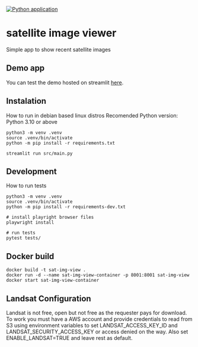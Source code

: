[![Python application](https://github.com/rupestre-campos/satellite-image-viewer/actions/workflows/python-app.yml/badge.svg?branch=main)](https://github.com/rupestre-campos/satellite-image-viewer/actions/workflows/python-app.yml)
# satellite image viewer
Simple app to show recent satellite images

## Demo app
You can test the demo hosted on streamlit [here](https://satellite-image-viewer.streamlit.app/).

## Instalation
How to run in debian based linux distros
Recomended Python version: Python 3.10 or above

```
python3 -m venv .venv
source .venv/bin/activate
python -m pip install -r requirements.txt

streamlit run src/main.py
```

## Development
How to run tests
```
python3 -m venv .venv
source .venv/bin/activate
python -m pip install -r requirements-dev.txt

# install playright browser files
playwright install

# run tests
pytest tests/
```

## Docker build

```
docker build -t sat-img-view .
docker run -d --name sat-img-view-container -p 8001:8001 sat-img-view
docker start sat-img-view-container
```

## Landsat Configuration

Landsat is not free, open but not free as the requester pays for download.
To work you must have a AWS account and provide credentials to read from S3 using environment variables to set LANDSAT_ACCESS_KEY_ID and LANDSAT_SECURITY_ACCESS_KEY or access denied on the way.
Also set ENABLE_LANDSAT=TRUE and leave rest as default.
